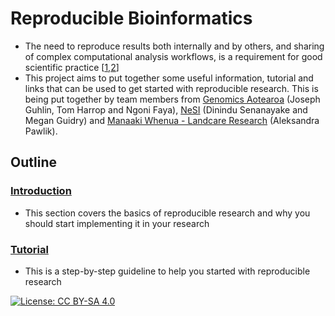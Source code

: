 
# Reproducible Bioinformatics

- The need to reproduce results both internally and by others, and sharing of complex computational analysis workflows, is a requirement for good scientific practice [<a href="https://doi.org/10.1371/journal.pcbi.1003285">1</a>,<a href="https://doi.org/10.4103/2153-3539.197197">2</a>]
- This project aims to put together some useful information, tutorial and links that can be used to get started with reproducible research. This is being put together by team members from <a href="https://www.genomics-aotearoa.org.nz/projects/bioinformatics-capability">Genomics Aotearoa</a> (Joseph Guhlin, Tom Harrop and Ngoni Faya), <a href="https://www.nesi.org.nz/">NeSI</a> (Dinindu Senanayake and Megan Guidry) and <a href="https://www.landcareresearch.co.nz/">Manaaki Whenua - Landcare Research</a> (Aleksandra Pawlik).

## Outline

### <a href="https://github.com/GenomicsAotearoa/Reproducible_Bioinformatics/tree/master/1.Introduction">Introduction<a/>
 - This section covers the basics of reproducible research and why you should start implementing it in your research
 
 
### <a href="https://github.com/GenomicsAotearoa/Reproducible_Bioinformatics/tree/master/2.Tutorial">Tutorial</a>
- This is a step-by-step guideline to help you started with reproducible research








 [![License: CC BY-SA 4.0](https://img.shields.io/badge/License-CC%20BY--SA%204.0-lightgrey.svg)](https://creativecommons.org/licenses/by-sa/4.0/)

